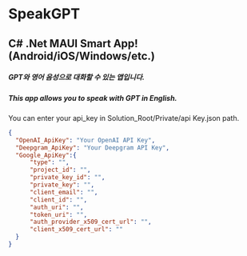 # SpeakGPT

<H2>C# .Net MAUI Smart App! (Android/iOS/Windows/etc.)</H2>
<H5>GPT와 영어 음성으로 대화할 수 있는 앱입니다.</H5>
<H5>This app allows you to speak with GPT in English.</H5>

<P>You can enter your api_key in Solution_Root/Private/api Key.json path.</P>


```json
{
  "OpenAI_ApiKey": "Your OpenAI API Key",
  "Deepgram_ApiKey": "Your Deepgram API Key",
  "Google_ApiKey":{
      "type": "",
      "project_id": "",
      "private_key_id": "",
      "private_key": "",
      "client_email": "",
      "client_id": "",
      "auth_uri": "",
      "token_uri": "",
      "auth_provider_x509_cert_url": "",
      "client_x509_cert_url": ""
  }
}
```
